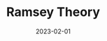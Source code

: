 ---
org: MIT
courseno: 18.218
title: Ramsey Theory
subject: Math
date: 2023-02-01
term: Spring 2023
status: WIP
notes: 18-218.pdf
code: 18.218
site:
instructor: Lisa Sauermann
comment: 
---